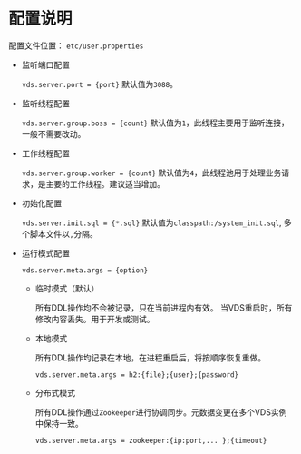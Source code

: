 # 配置说明


配置文件位置： `etc/user.properties`

* 监听端口配置

	`vds.server.port = {port}`
	默认值为`3088`。
* 监听线程配置

	`vds.server.group.boss = {count}`
	默认值为`1`，此线程主要用于监听连接，一般不需要改动。
* 工作线程配置

	`vds.server.group.worker = {count}`
	默认值为`4`，此线程池用于处理业务请求，是主要的工作线程。建议适当增加。
* 初始化配置

	`vds.server.init.sql = {*.sql}`
	默认值为`classpath:/system_init.sql`, 多个脚本文件以`,`分隔。
* 运行模式配置
	
	`vds.server.meta.args = {option}`
	
	* 临时模式（默认）
		
		所有DDL操作均不会被记录，只在当前进程内有效。 当VDS重启时，所有修改内容丢失。用于开发或测试。
	* 本地模式
		
		所有DDL操作均记录在本地，在进程重启后，将按顺序恢复重做。
		
		`vds.server.meta.args = h2:{file};{user};{password}`
	* 分布式模式 

		所有DDL操作通过`Zookeeper`进行协调同步。元数据变更在多个VDS实例中保持一致。
		
		`vds.server.meta.args = zookeeper:{ip:port,... };{timeout}`